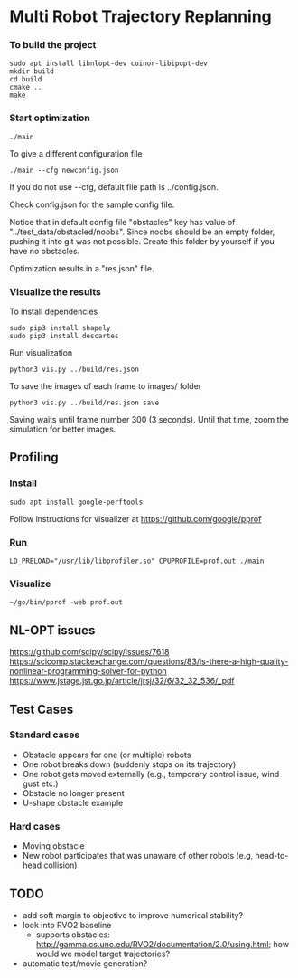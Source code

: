 # Multi Robot Trajectory Replanning

### To build the project

```
sudo apt install libnlopt-dev coinor-libipopt-dev
mkdir build
cd build
cmake ..
make
```
### Start optimization
```
./main
```

To give a different configuration file
```
./main --cfg newconfig.json
```

If you do not use --cfg, default file path is ../config.json.

Check config.json for the sample config file.

Notice that in default config file "obstacles" key has value of "../test_data/obstacled/noobs". Since noobs should be an empty folder, pushing it into git was not possible. Create this folder by yourself if you have no obstacles.

Optimization results in a "res.json" file.

### Visualize the results

To install dependencies
```
sudo pip3 install shapely
sudo pip3 install descartes
```

Run visualization

```
python3 vis.py ../build/res.json
```

To save the images of each frame to images/ folder

```
python3 vis.py ../build/res.json save
```

Saving waits until frame number 300 (3 seconds). Until that time, zoom the simulation for better images.


## Profiling

### Install

```
sudo apt install google-perftools
```

Follow instructions for visualizer at https://github.com/google/pprof

### Run

```
LD_PRELOAD="/usr/lib/libprofiler.so" CPUPROFILE=prof.out ./main
```

### Visualize

```
~/go/bin/pprof -web prof.out
```



## NL-OPT issues

https://github.com/scipy/scipy/issues/7618
https://scicomp.stackexchange.com/questions/83/is-there-a-high-quality-nonlinear-programming-solver-for-python
https://www.jstage.jst.go.jp/article/jrsj/32/6/32_32_536/_pdf

## Test Cases

### Standard cases

* Obstacle appears for one (or multiple) robots
* One robot breaks down (suddenly stops on its trajectory)
* One robot gets moved externally (e.g., temporary control issue, wind gust etc.)
* Obstacle no longer present
* U-shape obstacle example

### Hard cases

* Moving obstacle
* New robot participates that was unaware of other robots (e.g, head-to-head collision)

## TODO

* add soft margin to objective to improve numerical stability?
* look into RVO2 baseline
    * supports obstacles: http://gamma.cs.unc.edu/RVO2/documentation/2.0/using.html; how would we model target trajectories?
* automatic test/movie generation?
